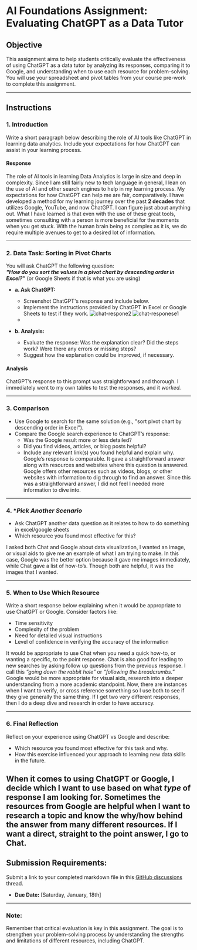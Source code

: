 # **AI Foundations Assignment: Evaluating ChatGPT as a Data Tutor**

## **Objective**  
This assignment aims to help students critically evaluate the effectiveness of using ChatGPT as a data tutor by analyzing its responses, comparing it to Google, and understanding when to use each resource for problem-solving. You will use your spreadsheet and pivot tables from your course pre-work to complete this assignment.  

---

## **Instructions**

### 1. **Introduction**  
Write a short paragraph below describing the role of AI tools like ChatGPT in learning data analytics. Include your expectations for how ChatGPT can assist in your learning process.
#### **Response**
The role of AI tools in learning Data Analytics is large in size and deep in complexity. Since I am still fairly new to tech language in general, I lean on the use of AI and other search engines to help in my learning process. My expectations for how ChatGPT can help me are fair, comparatively. I have developed a method for my learning journey over the past **2 decades** that utilizes Google, YouTube, and now ChatGPT. I can figure just about anything out. What I have learned is that even with the use of these great tools, sometimes consulting with a person is more beneficial for the moments when you get stuck. With the human brain being as complex as it is, we do require multiple avenues to get to a desired lot of information. 

---

### 2. **Data Task: Sorting in Pivot Charts**  

You will ask ChatGPT the following question:  
**_"How do you sort the values in a pivot chart by descending order in Excel?"_** (or Google Sheets if that is what you are using) 

- **a. Ask ChatGPT:**  
  - Screenshot ChatGPT's response and include below. 
  - Implement the instructions provided by ChatGPT in Excel or Google Sheets to test if they work.
 ![chat-respone2](https://github.com/user-attachments/assets/84d52ad2-0f84-45e7-a60e-8f67af982af3)
![chat-responese1](https://github.com/user-attachments/assets/3dc55a1a-5a07-4a9d-bb7a-9915a0c2b713)
  - 

- **b. Analysis:**  
  - Evaluate the response: Was the explanation clear? Did the steps work? Were there any errors or missing steps?  
  - Suggest how the explanation could be improved, if necessary.
 
#### **Analysis**
ChatGPT’s response to this prompt was straightforward and thorough. I immediately went to my own tables to test the responses, and it *worked.*

---

### 3. **Comparison**  
- Use Google to search for the same solution (e.g., "sort pivot chart by descending order in Excel").  
- Compare the Google search experience to ChatGPT’s response:  
  - Was the Google result more or less detailed?  
  - Did you find videos, articles, or blog posts helpful?  
  - Include any relevant link(s) you found helpful and explain why.
Google’s response is comparable. It gave a straightforward answer along with resources and websites where this question is answered. Google offers other resources such as videos, blogs, or other websites with information to dig through to find an answer. Since this was a straightforward answer, I did not feel I needed more information to dive into.
---

### 4. **Pick Another Scenario*  
- Ask ChatGPT another data question as it relates to how to do something in excel/google sheets 
- Which resource you found most effective for this?

I asked both Chat and Google about data visualization, I wanted an image, or visual aids to give me an example of what I am trying to make. In this case, Google was the better option because it gave me images immediately, while Chat gave a list of how-to’s. Though both are helpful, it was the images that I wanted.

---

### 5. **When to Use Which Resource**  
Write a short response below explaining when it would be appropriate to use ChatGPT or Google. Consider factors like:  
- Time sensitivity  
- Complexity of the problem  
- Need for detailed visual instructions  
- Level of confidence in verifying the accuracy of the information  

It would be appropriate to use Chat when you need a quick how-to, or wanting a specific, to the point response. Chat is also good for leading to new searches by asking follow up questions from the previous response. I call this *“going down the rabbit hole”* or *“following the breadcrumbs.”* Google would be more appropriate for visual aids, research into a deeper understanding from a more academic standpoint. Now, there are instances when I want to verify, or cross reference something so I use both to see if they give generally the same thing. If I get two very different responses, then I do a deep dive and research in order to have accuracy.

---

### 6. **Final Reflection**  
Reflect on your experience using ChatGPT vs Google and describe:  
- Which resource you found most effective for this task and why.  
- How this exercise influenced your approach to learning new data skills in the future.  

When it comes to using **ChatGPT** or **Google**, I decide which I want to use based on what *type* of response I am looking for. Sometimes the resources from Google are helpful when I want to research a topic and know the why/how behind the answer from many different resources. If I want a direct, straight to the point answer, I go to Chat.
---

## **Submission Requirements:**  
Submit a link to your completed markdown file in this [GitHub discussions](https://github.com/Tech-Moms/data-analytics-winter-2025/discussions/4) thread.  
- **Due Date:** [Saturday, January, 18th]  

---

### **Note:**  
Remember that critical evaluation is key in this assignment. The goal is to strengthen your problem-solving process by understanding the strengths and limitations of different resources, including ChatGPT.
